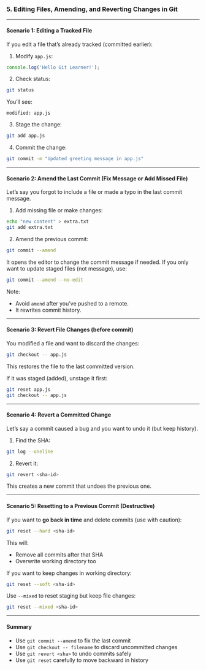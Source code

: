 ### 5. Editing Files, Amending, and Reverting Changes in Git

---

#### Scenario 1: Editing a Tracked File

If you edit a file that’s already tracked (committed earlier):

1. Modify `app.js`:

```js
console.log('Hello Git Learner!');
```

2. Check status:

```bash
git status
```

You’ll see:

```
modified: app.js
```

3. Stage the change:

```bash
git add app.js
```

4. Commit the change:

```bash
git commit -m "Updated greeting message in app.js"
```

---

#### Scenario 2: Amend the Last Commit (Fix Message or Add Missed File)

Let’s say you forgot to include a file or made a typo in the last commit message.

1. Add missing file or make changes:

```bash
echo "new content" > extra.txt
git add extra.txt
```

2. Amend the previous commit:

```bash
git commit --amend
```

It opens the editor to change the commit message if needed. If you only want to update staged files (not message), use:

```bash
git commit --amend --no-edit
```

Note:

* Avoid `amend` after you’ve pushed to a remote.
* It rewrites commit history.

---

#### Scenario 3: Revert File Changes (before commit)

You modified a file and want to discard the changes:

```bash
git checkout -- app.js
```

This restores the file to the last committed version.

If it was staged (added), unstage it first:

```bash
git reset app.js
git checkout -- app.js
```

---

#### Scenario 4: Revert a Committed Change

Let’s say a commit caused a bug and you want to undo it (but keep history).

1. Find the SHA:

```bash
git log --oneline
```

2. Revert it:

```bash
git revert <sha-id>
```

This creates a new commit that undoes the previous one.

---

#### Scenario 5: Resetting to a Previous Commit (Destructive)

If you want to **go back in time** and delete commits (use with caution):

```bash
git reset --hard <sha-id>
```

This will:

* Remove all commits after that SHA
* Overwrite working directory too

If you want to keep changes in working directory:

```bash
git reset --soft <sha-id>
```

Use `--mixed` to reset staging but keep file changes:

```bash
git reset --mixed <sha-id>
```

---

#### Summary

* Use `git commit --amend` to fix the last commit
* Use `git checkout -- filename` to discard uncommitted changes
* Use `git revert <sha>` to undo commits safely
* Use `git reset` carefully to move backward in history

